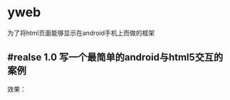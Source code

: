 # yweb
为了将html页面能够显示在android手机上而做的框架

#realse 1.0 写一个最简单的android与html5交互的案例
----------------------------------------------------------------------------------------------------------------------------------
效果：
